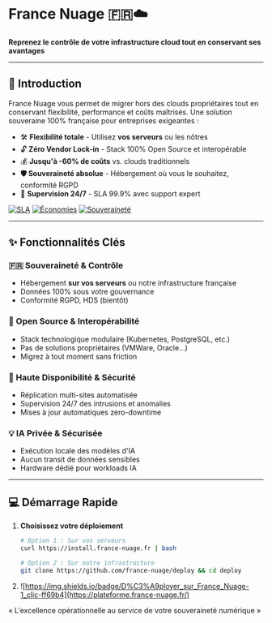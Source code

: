 # France Nuage 🇫🇷☁️

**Reprenez le contrôle de votre infrastructure cloud tout en conservant ses avantages**

---

## 🚀 Introduction

France Nuage vous permet de migrer hors des clouds propriétaires tout en conservant flexibilité, performance et coûts maîtrisés. Une solution souveraine 100% française pour entreprises exigeantes :

- 🛠️ **Flexibilité totale** - Utilisez **vos serveurs** ou les nôtres
- 🔓 **Zéro Vendor Lock-in** - Stack 100% Open Source et interopérable  
- 💰 **Jusqu'à -60% de coûts** vs. clouds traditionnels  
- **🛡️ Souveraineté absolue** - Hébergement où vous le souhaitez, conformité RGPD
- 🚨 **Supervision 24/7** - SLA 99.9% avec support expert

[![SLA](https://img.shields.io/badge/SLA-99.9%25-brightgreen)](https://france-nuage.fr)
[![Économies](https://img.shields.io/badge/Économies-Jusqu'à_60%25-orange)](https://france-nuage.fr)
[![Souveraineté](https://img.shields.io/badge/Souveraineté-100%25_UE-blue)](https://france-nuage.fr)

---

## ✨ Fonctionnalités Clés

### 🇫🇷 Souveraineté & Contrôle
- Hébergement **sur vos serveurs** ou notre infrastructure française
- Données 100% sous votre gouvernance
- Conformité RGPD, HDS (bientôt)

### 🔧 Open Source & Interopérabilité
- Stack technologique modulaire (Kubernetes, PostgreSQL, etc.)  
- Pas de solutions propriétaires (VMWare, Oracle...)  
- Migrez à tout moment sans friction

### 🚨 Haute Disponibilité & Sécurité
- Réplication multi-sites automatisée  
- Supervision 24/7 des intrusions et anomalies  
- Mises à jour automatiques zero-downtime  

### 💡 IA Privée & Sécurisée
- Exécution locale des modèles d'IA  
- Aucun transit de données sensibles  
- Hardware dédié pour workloads IA  

---

## 💻 Démarrage Rapide

1. **Choisissez votre déploiement**  
   ```bash
   # Option 1 : Sur vos serveurs
   curl https://install.france-nuage.fr | bash

   # Option 2 : Sur notre infrastructure
   git clone https://github.com/france-nuage/deploy && cd deploy
   ```

2. ![https://img.shields.io/badge/D%C3%A9ployer_sur_France_Nuage-1_clic-ff69b4](https://plateforme.france-nuage.fr/)

« L'excellence opérationnelle au service de votre souveraineté numérique »
